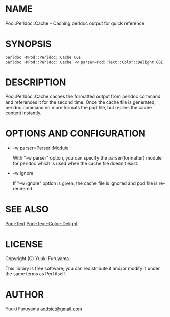 # NAME

Pod::Perldoc::Cache - Caching perldoc output for quick reference

# SYNOPSIS

    perldoc -MPod::Perldoc::Cache CGI
    perldoc -MPod::Perldoc::Cache -w parser=Pod::Text::Color::Delight CGI

# DESCRIPTION

Pod::Perldoc::Cache caches the formatted output from perldoc command and references it for the second time. Once the cache file is generated, perldoc command no more formats the pod file, but replies the cache content instantly.

# OPTIONS AND CONFIGURATION

- -w parser=Parser::Module

    With "-w parser" option, you can specify the parser(formatter) module for perldoc which is used when the cache file doesn't exist.

- -w ignore

    If "-w ignore" option is given, the cache file is ignored and pod file is re-rendered.

# SEE ALSO

[Pod::Text](https://metacpan.org/pod/Pod::Text)
[Pod::Text::Color::Delight](https://metacpan.org/pod/Pod::Text::Color::Delight)

# LICENSE

Copyright (C) Yuuki Furuyama.

This library is free software; you can redistribute it and/or modify
it under the same terms as Perl itself.

# AUTHOR

Yuuki Furuyama <addsict@gmail.com>
